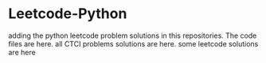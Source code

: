 # Leetcode-Python
adding the python leetcode problem solutions in this repositories. 
The code files are here.
all CTCI problems solutions are here.
some leetcode solutions are here























































































































































































































































































































































































































































































































































































































































































































































































